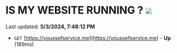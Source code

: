 # IS MY WEBSITE RUNNING ? [![](https://img.shields.io/static/v1?label=Sponsor&message=%E2%9D%A4&logo=GitHub&color=%23fe8e86)](https://github.com/sponsors/<username>)

Last updated: **5/3/2024, 7:48:12 PM**

- `GET` [https://youssefservice.me](https://youssefservice.me) - **Up** (189ms)
